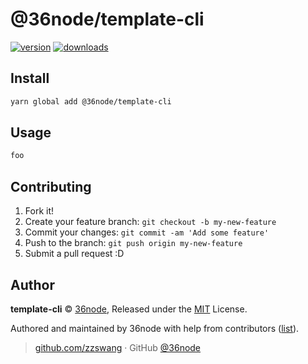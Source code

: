 # @36node/template-cli
[![version][0]][1] [![downloads][2]][3]

## Install

```bash
yarn global add @36node/template-cli
```

## Usage

```sh
foo
```

## Contributing

1.  Fork it!
2.  Create your feature branch: `git checkout -b my-new-feature`
3.  Commit your changes: `git commit -am 'Add some feature'`
4.  Push to the branch: `git push origin my-new-feature`
5.  Submit a pull request :D

## Author

**template-cli** © [36node](https://github.com/36node), Released under the [MIT](./LICENSE) License.

Authored and maintained by 36node with help from contributors ([list](https://github.com/36node/template-cli/contributors)).

> [github.com/zzswang](https://github.com/zzswang) · GitHub [@36node](https://github.com/36node)

[0]: https://img.shields.io/npm/v/@36node/template-cli.svg?style=flat
[1]: https://npmjs.com/package/@36node/template-cli
[2]: https://img.shields.io/npm/dm/@36node/template-cli.svg?style=flat
[3]: https://npmjs.com/package/@36node/template-cli
